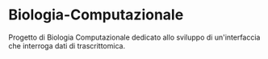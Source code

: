 # Biologia-Computazionale
Progetto di Biologia Computazionale dedicato allo sviluppo di un'interfaccia che interroga dati di trascrittomica.
